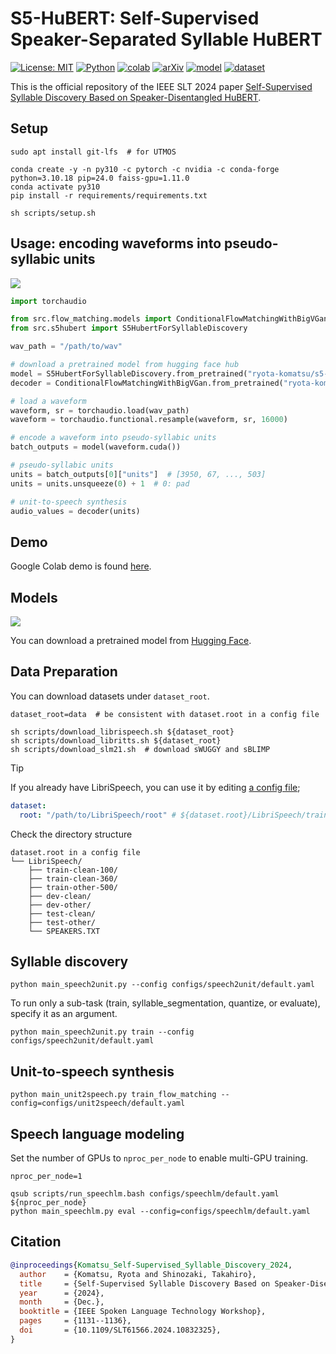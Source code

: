 # S5-HuBERT: Self-Supervised Speaker-Separated Syllable HuBERT

[![License: MIT](https://img.shields.io/badge/License-MIT-yellow.svg)](https://opensource.org/licenses/MIT)
[![Python](https://img.shields.io/badge/python-3.10-blue.svg)](https://www.python.org)
[![colab](https://colab.research.google.com/assets/colab-badge.svg)](https://colab.research.google.com/github/ryota-komatsu/speaker_disentangled_hubert/blob/main/demo.ipynb)
[![arXiv](https://img.shields.io/badge/arXiv-Paper-<COLOR>.svg)](https://arxiv.org/abs/2409.10103)
[![model](https://img.shields.io/badge/%F0%9F%A4%97-Models-blue)](https://huggingface.co/ryota-komatsu/s5-hubert)
[![dataset](https://img.shields.io/badge/%F0%9F%A4%97-Datasets-blue)](https://huggingface.co/datasets/ryota-komatsu/libritts-r-s5-hubert-8192units)

This is the official repository of the IEEE SLT 2024 paper [Self-Supervised Syllable Discovery Based on Speaker-Disentangled HuBERT](https://arxiv.org/abs/2409.10103).

## Setup

```shell
sudo apt install git-lfs  # for UTMOS

conda create -y -n py310 -c pytorch -c nvidia -c conda-forge python=3.10.18 pip=24.0 faiss-gpu=1.11.0
conda activate py310
pip install -r requirements/requirements.txt

sh scripts/setup.sh
```

## Usage: encoding waveforms into pseudo-syllabic units

![](figures/usage.png)

```python
import torchaudio

from src.flow_matching.models import ConditionalFlowMatchingWithBigVGan
from src.s5hubert import S5HubertForSyllableDiscovery

wav_path = "/path/to/wav"

# download a pretrained model from hugging face hub
model = S5HubertForSyllableDiscovery.from_pretrained("ryota-komatsu/s5-hubert").cuda()
decoder = ConditionalFlowMatchingWithBigVGan.from_pretrained("ryota-komatsu/").cuda()

# load a waveform
waveform, sr = torchaudio.load(wav_path)
waveform = torchaudio.functional.resample(waveform, sr, 16000)

# encode a waveform into pseudo-syllabic units
batch_outputs = model(waveform.cuda())

# pseudo-syllabic units
units = batch_outputs[0]["units"]  # [3950, 67, ..., 503]
units = units.unsqueeze(0) + 1  # 0: pad

# unit-to-speech synthesis
audio_values = decoder(units)
```

## Demo

Google Colab demo is found [here](https://colab.research.google.com/github/ryota-komatsu/speaker_disentangled_hubert/blob/main/demo.ipynb).

## Models

![](figures/model.png)

You can download a pretrained model from [Hugging Face](https://huggingface.co/ryota-komatsu/s5-hubert).

## Data Preparation

You can download datasets under `dataset_root`.
```shell
dataset_root=data  # be consistent with dataset.root in a config file

sh scripts/download_librispeech.sh ${dataset_root}
sh scripts/download_libritts.sh ${dataset_root}
sh scripts/download_slm21.sh  # download sWUGGY and sBLIMP
```

> [!TIP]
> If you already have LibriSpeech, you can use it by editing [a config file](configs/speech2unit/default.yaml#L13);
> ```yaml
> dataset:
>   root: "/path/to/LibriSpeech/root" # ${dataset.root}/LibriSpeech/train-clean-100, train-clean-360, ...
> ```

Check the directory structure
```
dataset.root in a config file
└── LibriSpeech/
    ├── train-clean-100/
    ├── train-clean-360/
    ├── train-other-500/
    ├── dev-clean/
    ├── dev-other/
    ├── test-clean/
    ├── test-other/
    └── SPEAKERS.TXT
```

## Syllable discovery

```shell
python main_speech2unit.py --config configs/speech2unit/default.yaml
```

To run only a sub-task (train, syllable_segmentation, quantize, or evaluate), specify it as an argument.

```shell
python main_speech2unit.py train --config configs/speech2unit/default.yaml
```

## Unit-to-speech synthesis

```shell
python main_unit2speech.py train_flow_matching --config=configs/unit2speech/default.yaml
```

## Speech language modeling

Set the number of GPUs to `nproc_per_node` to enable multi-GPU training.

```shell
nproc_per_node=1

qsub scripts/run_speechlm.bash configs/speechlm/default.yaml ${nproc_per_node}
python main_speechlm.py eval --config=configs/speechlm/default.yaml
```

## Citation

```bibtex
@inproceedings{Komatsu_Self-Supervised_Syllable_Discovery_2024,
  author    = {Komatsu, Ryota and Shinozaki, Takahiro},
  title     = {Self-Supervised Syllable Discovery Based on Speaker-Disentangled HuBERT},
  year      = {2024},
  month     = {Dec.},
  booktitle = {IEEE Spoken Language Technology Workshop},
  pages     = {1131--1136},
  doi       = {10.1109/SLT61566.2024.10832325},
}
```